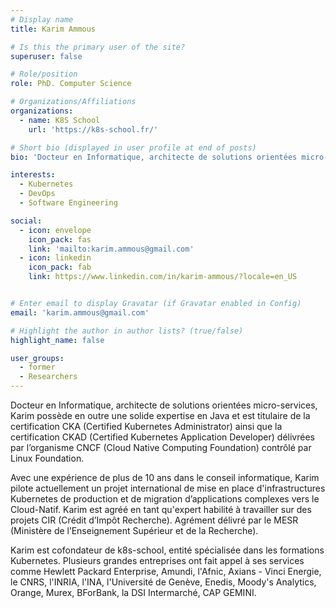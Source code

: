 ```yaml
---
# Display name
title: Karim Ammous

# Is this the primary user of the site?
superuser: false

# Role/position
role: PhD. Computer Science

# Organizations/Affiliations
organizations:
  - name: K8S School 
    url: 'https://k8s-school.fr/'

# Short bio (displayed in user profile at end of posts)
bio: 'Docteur en Informatique, architecte de solutions orientées micro-services, Karim possède en outre une solide expertise en Java et est titulaire de la certification CKA (Certified Kubernetes Administrator) ainsi que la certification CKAD (Certified Kubernetes Application Developer) délivrées par l’organisme CNCF (Cloud Native Computing Foundation) contrôlé par Linux Foundation.'

interests:
  - Kubernetes
  - DevOps
  - Software Engineering

social:
  - icon: envelope
    icon_pack: fas
    link: 'mailto:karim.ammous@gmail.com'
  - icon: linkedin
    icon_pack: fab
    link: https://www.linkedin.com/in/karim-ammous/?locale=en_US


# Enter email to display Gravatar (if Gravatar enabled in Config)
email: 'karim.ammous@gmail.com'

# Highlight the author in author lists? (true/false)
highlight_name: false

user_groups:
  - former
  - Researchers
---
```


Docteur en Informatique, architecte de solutions orientées micro-services, Karim possède en outre une solide expertise en Java et est titulaire de la certification CKA (Certified Kubernetes Administrator) ainsi que la certification CKAD (Certified Kubernetes Application Developer) délivrées par l’organisme CNCF (Cloud Native Computing Foundation) contrôlé par Linux Foundation.

Avec une expérience de plus de 10 ans dans le conseil informatique, Karim pilote actuellement un projet international de mise en place d'infrastructures Kubernetes de production et de migration d’applications complexes vers le Cloud-Natif. Karim est agréé en tant qu'expert habilité à travailler sur des projets CIR (Crédit d’Impôt Recherche). Agrément délivré par le MESR (Ministère de l’Enseignement Supérieur et de la Recherche).

Karim est cofondateur de k8s-school, entité spécialisée dans les formations Kubernetes. Plusieurs grandes entreprises ont fait appel à ses services comme Hewlett Packard Enterprise, Amundi, l'Afnic, Axians - Vinci Energie, le CNRS, l'INRIA, l'INA, l'Université de Genève, Enedis, Moody's Analytics, Orange, Murex, BForBank, la DSI Intermarché, CAP GEMINI.